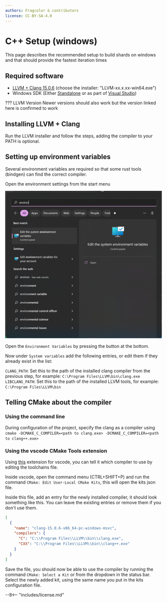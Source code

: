 ```yaml
---
authors: Fragcolor & contributors
license: CC-BY-SA-4.0
---
```


# C++ Setup (windows)

This page describes the recommended setup to build shards on windows and that should provide the fastest iteration times

## Required software

- [LLVM + Clang 15.0.6](https://github.com/llvm/llvm-project/releases/tag/llvmorg-15.0.6) (choose the installer: "LLVM-xx.x.xx-win64.exe")
- Windows SDK (Either [Standalone](https://developer.microsoft.com/en-us/windows/downloads/windows-sdk/) or as part of [Visual Studio](https://developer.microsoft.com/en-us/windows/downloads/)) 

??? LLVM Version
    Newer versions should also work but the version linked here is confirmed to work

## Installing LLVM + Clang

Run the LLVM installer and follow the steps, adding the compiler to your PATH is optional.

## Setting up environment variables

Several environment variables are required so that some rust tools (bindgen) can find the correct compiler.

Open the environment settings from the start menu

![](assets/start-environment.png)

Open the `Environment Variables` by pressing the button at the bottom.

Now under `System variables` add the following entries, or edit them if they already exist in the list:

`CLANG_PATH`: Set this to the path of the installed clang compiler from the previous step, for example: `C:\Program Files\LLVM\bin\clang.exe`
`LIBCLANG_PATH`: Set this to the path of the installed LLVM tools, for example: `C:\Program Files\LLVM\bin`

## Telling CMake about the compiler

### Using the command line

During configuration of the project, specify the clang as a compiler using `cmake -DCMAKE_C_COMPILER=<path to clang.exe> -DCMAKE_C_COMPILER=<path to clang++.exe>`

### Using the vscode CMake Tools extension

Using [this](https://marketplace.visualstudio.com/items?itemName=ms-vscode.cmake-tools) extension for vscode, you can tell it which compiler to use by editing the toolchains file.

Inside vscode, open the command menu (CTRL+SHIFT+P) and run the command `CMake: Edit User-Local CMake Kits`, this will open the kits json file.

Inside this file, add an entry for the newly installed compiler, it should look something like this.
You can leave the existing entries or remove them if you don't use them.

```json
[
  {
    "name": "clang-15.0.6-x86_64-pc-windows-msvc",
    "compilers": {
      "C": "C:\\Program Files\\LLVM\\bin\\clang.exe",
      "CXX": "C:\\Program Files\\LLVM\\bin\\clang++.exe"
    }
  }
]
```

Save the file, you should now be able to use the compiler by running the command `CMake: Select a Kit` or from the dropdown in the status bar. Select the newly added kit, using the same name you put in the kits configuration file.

--8<-- "includes/license.md"
